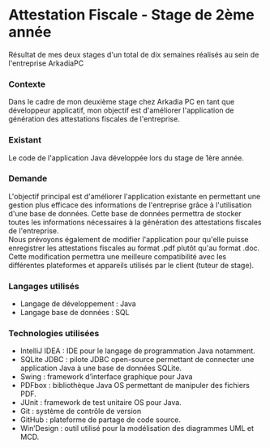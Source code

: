 # Attestation Fiscale - Stage de 2ème année

<p>Résultat de mes deux stages d'un total de dix semaines réalisés au sein de l'entreprise ArkadiaPC</p>

 <h3>Contexte</h3>
<p>
Dans le cadre de mon deuxième stage chez Arkadia PC en tant que développeur applicatif, mon objectif est d'améliorer
l'application de génération des attestations fiscales de l'entreprise.
</p>
<h3>Existant</h3>
<p>
Le code de l'application Java développée lors du stage de 1ère année.
</p>
<h3>Demande</h3>
<p>
L'objectif principal est d'améliorer l'application existante en permettant une gestion plus efficace des informations de l'entreprise
grâce à l'utilisation d'une base de données. Cette base de données permettra de stocker toutes les informations nécessaires à la génération
des attestations fiscales de l'entreprise.
<br />
Nous prévoyons également de modifier l'application pour qu'elle puisse enregistrer les attestations fiscales au format .pdf plutôt qu'au format .doc.
Cette modification permettra une meilleure compatibilité avec les différentes plateformes et appareils utilisés par le client (tuteur de stage).
</p>
<h3>Langages utilisés</h3>
<ul>
<li>Langage de développement : Java</li>
<li>Langage base de données : SQL</li>
</ul>
<h3>Technologies utilisées</h3>
<p>
<ul>
<li>IntelliJ IDEA : IDE pour le langage de programmation Java notamment.</li>
<li>SQLite JDBC : pilote JDBC open-source permettant de connecter une application Java à une base de données SQLite.</li>
<li>Swing : framework d’interface graphique pour Java</li>
<li>PDFbox : bibliothèque Java OS permettant de manipuler des fichiers PDF.</li>
<li>JUnit : framework de test unitaire OS pour Java.</li>
<li>Git : système de contrôle de version</li>
<li>GitHub : plateforme de partage de code source.</li>
<li>Win’Design : outil utilisé pour la modélisation des diagrammes UML et MCD.</li>
</ul>
